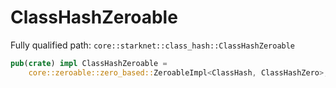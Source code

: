 # ClassHashZeroable

Fully qualified path: `core::starknet::class_hash::ClassHashZeroable`

```rust
pub(crate) impl ClassHashZeroable =
    core::zeroable::zero_based::ZeroableImpl<ClassHash, ClassHashZero>;
```

